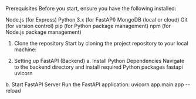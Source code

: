 Prerequisites
Before you start, ensure you have the following installed:

Node.js (for Express)
Python 3.x (for FastAPI)
MongoDB (local or cloud)
Git (for version control)
pip (for Python package management)
npm (for Node.js package management)

1. Clone the repository
Start by cloning the project repository to your local machine:

2. Setting up FastAPI (Backend)
a. Install Python Dependencies
Navigate to the backend directory and install required Python packages fastapi
uvicorn

b. Start FastAPI Server
Run the FastAPI application:
uvicorn app.main:app --reload
